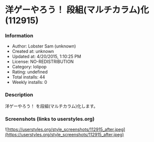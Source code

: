 # 洋ゲーやろう！ 段組(マルチカラム)化 (112915)

### Information
- Author: Lobster Sam (unknown)
- Created at: unknown
- Updated at: 4/20/2015, 1:10:25 PM
- License: NO-REDISTRIBUTION
- Category: lolipop
- Rating: undefined
- Total installs: 44
- Weekly installs: 0


### Description
洋ゲーやろう！ を段組(マルチカラム)化します。


### Screenshots (links to userstyles.org)
![https://userstyles.org/style_screenshots/112915_after.jpeg](https://userstyles.org/style_screenshots/112915_after.jpeg)


